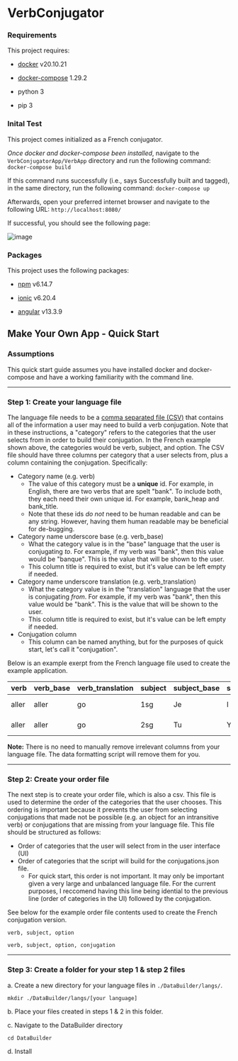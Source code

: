 # VerbConjugator

### Requirements
This project requires:

- [docker](https://www.docker.com/) v20.10.21

- [docker-compose](https://docs.docker.com/compose/) 1.29.2
- python 3
- pip 3


### Inital Test
This project comes initialized as a French conjugator. 

_Once docker and docker-compose been installed_, navigate to the `VerbConjugatorApp/VerbApp` directory and run the following command:
    `docker-compose build`

If this command runs successfully (i.e., says Successfully built and tagged), in the same directory, run the following command:
    `docker-compose up`

Afterwards, open your preferred internet browser and navigate to the following URL:
    `http://localhost:8080/`

If successful, you should see the following page:

![image](https://user-images.githubusercontent.com/22920735/220707021-6e7778c1-eca7-40dd-8766-7d021d194f3d.png)



### Packages
This project uses the following packages:

- [npm](https://www.npmjs.com/get-npm) v6.14.7 

- [ionic](https://ionicframework.com/docs/intro/cli) v6.20.4 

- [angular](https://angular.io/docs) v13.3.9



## Make Your Own App - Quick Start

### Assumptions 
This quick start guide assumes you have installed docker and docker-compose and have a working familiarity with the command line. 


-----------
### Step 1: Create your language file
The language file needs to be a [comma separated file (CSV)](https://www.howtogeek.com/348960/what-is-a-csv-file-and-how-do-i-open-it/) that contains all of the information a user may need to build a verb conjugation. Note that in these instructions, a "category" refers to the categories that the user selects from in order to build their conjugation. In the French example shown above, the categories would be verb, subject, and option. 
The CSV file should have three columns per category that a user selects from, plus a column containing the conjugation. Specifically:
- Category name (e.g. verb)
    - The value of this category must be a **unique** id. For example, in English, there are two verbs that are spelt "bank". To include both, they each need their own unique id. For example, bank_heap and bank_title. 
    - Note that these ids _do not_ need to be human readable and can be any string. However, having them human readable may be beneficial for de-bugging.
- Category name underscore base (e.g. verb_base)
    - What the category value is in the "base" language that the user is conjugating _to_. For example, if my verb was "bank", then this value would be "banque". This is the value that will be shown to the user. 
    - This column title is required to exist, but it's value can be left empty if needed.
- Category name underscore translation (e.g. verb_translation)
    - What the category value is in the "translation" language that the user is conjugating _from_. For example, if my verb was "bank", then this value would be "bank". This is the value that will be shown to the user. 
    - This column title is required to exist, but it's value can be left empty if needed.
- Conjugation column
    - This column can be named anything, but for the purposes of quick start, let's call it "conjugation". 


Below is an example exerpt from the French language file used to create the example application.

| verb  | verb_base | verb_translation | subject | subject_base | subject_translation | option                | option_base           | option_translation   | conjugation |
|-------|-----------|------------------|---------|--------------|---------------------|----------------------|----------------------|---------------------|-------------|
| aller | aller     | go               | 1sg     | Je           | I                   | conditionnel present | conditionnel present | conditional present | irais       |
| aller | aller     | go               | 2sg     | Tu           | You                 | conditionnel present | conditionnel present | conditional present | irais       |

**Note:** There is no need to manually remove irrelevant columns from your language file. The data formatting script will remove them for you.

-----------
### Step 2: Create your order file
The next step is to create your order file, which is also a csv. This file is used to determine the order of the categories that the user chooses. This ordering is important because it prevents the user from selecting conjugations that made not be possible (e.g. an object for an intransitive verb) or conjugations that are missing from your language file. This file should be structured as follows:
- Order of categories that the user will select from in the user interface (UI)
- Order of categories that the script will build for the conjugations.json file. 
    - For quick start, this order is not important. It may only be important given a very large and unbalanced language file. For the current purposes, I reccomend having this line being idential to the previous line (order of categories in the UI) followed by the conjugation.

See below for the example order file contents used to create the French conjugation version.

``verb, subject, option ``

``verb, subject, option, conjugation``

-----------
### Step 3: Create a folder for your step 1 & step 2 files
a. Create a new directory for your language files in ``./DataBuilder/langs/``.

``mkdir ./DataBuilder/langs/[your language]``

b. Place your files created in steps 1 & 2 in this folder.

c. Navigate to the DataBuilder directory

``cd DataBuilder``

d. Install


